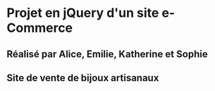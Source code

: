 # Projet en jQuery d'un site e-Commerce
## Réalisé par Alice, Emilie, Katherine et Sophie

## Site de vente de bijoux artisanaux
